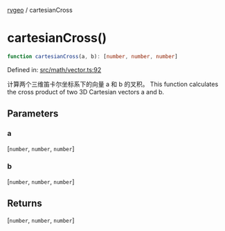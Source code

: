 [rvgeo](../index.md) / cartesianCross

# cartesianCross()

```ts
function cartesianCross(a, b): [number, number, number]
```

Defined in: [src/math/vector.ts:92](https://github.com/pzq123456/RVGeo/blob/e727f6f6e310621d656b74948bed9956ff45a613/src/math/vector.ts#L92)

计算两个三维笛卡尔坐标系下的向量 a 和 b 的叉积。
 This function calculates the cross product of two 3D Cartesian vectors a and b.

## Parameters

### a

\[`number`, `number`, `number`\]

### b

\[`number`, `number`, `number`\]

## Returns

\[`number`, `number`, `number`\]
